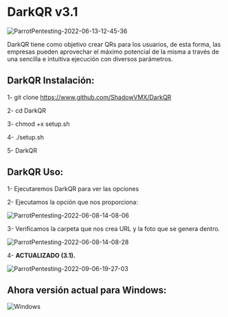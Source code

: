# DarkQR v3.1


![ParrotPentesting-2022-06-13-12-45-36](https://user-images.githubusercontent.com/92258683/173337476-e6ae7432-6d59-47e2-ad78-ff54bedce8ec.png)



DarkQR tiene como objetivo crear QRs para los usuarios, de esta forma, las empresas pueden aprovechar el máximo potencial de la misma a través de una sencilla e intuitiva ejecución con diversos parámetros.


## DarkQR Instalación:

1- git clone https://www.github.com/ShadowVMX/DarkQR

2- cd DarkQR

3- chmod +x setup.sh

4- ./setup.sh

5- DarkQR

## DarkQR Uso:

1- Ejecutaremos DarkQR para ver las opciones

2- Ejecutamos la opción que nos proporciona:

![ParrotPentesting-2022-06-08-14-08-06](https://user-images.githubusercontent.com/92258683/172613026-34e624e1-6e73-49dc-b8af-f2ac8f901404.png)

3- Verificamos la carpeta que nos crea URL y la foto que se genera dentro.

![ParrotPentesting-2022-06-08-14-08-28](https://user-images.githubusercontent.com/92258683/172613079-f88278ba-d539-420e-9d34-b3ce6dca4b6e.png)

4- **ACTUALIZADO (3.1).**

![ParrotPentesting-2022-09-06-19-27-03](https://user-images.githubusercontent.com/92258683/188745356-ba6aab59-3a1b-41f6-9154-e635cf7802d2.png)



## Ahora versión actual para Windows:

![Windows](https://user-images.githubusercontent.com/92258683/177009696-1e4b0829-0097-464b-aeb1-0643cfb606f5.png)






